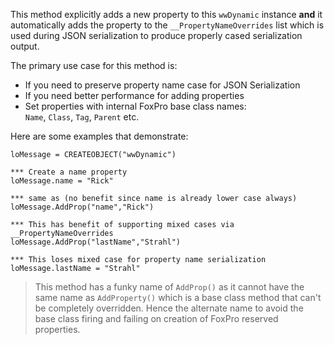﻿This method explicitly adds a new property to this `wwDynamic` instance **and** it automatically adds the property to the `__PropertyNameOverrides` list which is used during JSON serialization to produce properly cased serialization output.The primary use case for this method is:* If you need to preserve property name case for JSON Serialization* If you need better performance for adding properties* Set properties with internal FoxPro base class names:  `Name`, `Class`, `Tag`, `Parent` etc.Here are some examples that demonstrate:```foxproloMessage = CREATEOBJECT("wwDynamic")*** Create a name propertyloMessage.name = "Rick"*** same as (no benefit since name is already lower case always)loMessage.AddProp("name","Rick")*** This has benefit of supporting mixed cases via __PropertyNameOverridesloMessage.AddProp("lastName","Strahl")*** This loses mixed case for property name serializationloMessage.lastName = "Strahl"```> This method has a funky name of `AddProp()` as it cannot have the same name as `AddProperty()` which is a base class method that can't be completely overridden. Hence the alternate name to avoid the base class firing and failing on creation of FoxPro reserved properties.